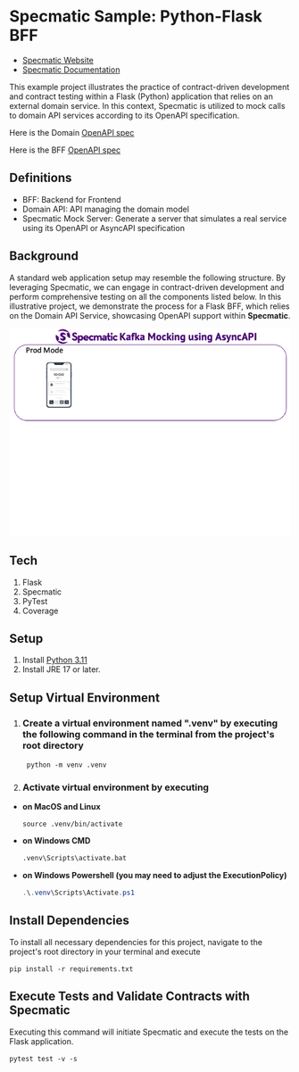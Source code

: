 
# Specmatic Sample: Python-Flask BFF

* [Specmatic Website](https://specmatic.io)
* [Specmatic Documentation](https://specmatic.io/documentation.html)

This example project illustrates the practice of contract-driven development and contract testing within a Flask (Python) application that relies on an external domain service. In this context, Specmatic is utilized to mock calls to domain API services according to its OpenAPI specification.

Here is the Domain [OpenAPI spec](https://github.com/specmatic/specmatic-order-contracts/blob/main/io/specmatic/examples/store/openapi/api_order_v3.yaml)

Here is the BFF [OpenAPI spec](https://github.com/specmatic/specmatic-order-contracts/blob/main/io/specmatic/examples/store/openapi/product_search_bff_v4.yaml)

## Definitions

* BFF: Backend for Frontend
* Domain API: API managing the domain model
* Specmatic Mock Server: Generate a server that simulates a real service using its OpenAPI or AsyncAPI specification

## Background

A standard web application setup may resemble the following structure. By leveraging Specmatic, we can engage in contract-driven development and perform comprehensive testing on all the components listed below. In this illustrative project, we demonstrate the process for a Flask BFF, which relies on the Domain API Service, showcasing OpenAPI support within **Specmatic**.

![HTML client talks to client API which talks to backend API](assets/specmatic-order-bff-architecture.gif)

## Tech

1. Flask
2. Specmatic
3. PyTest
4. Coverage

## Setup

1. Install [Python 3.11](https://www.python.org/)
2. Install JRE 17 or later.

## Setup Virtual Environment

1. ### Create a virtual environment named ".venv" by executing the following command in the terminal from the project's root directory

   ```shell
    python -m venv .venv
    ```

2. ### Activate virtual environment by executing

* **on MacOS and Linux**

   ```shell
   source .venv/bin/activate
   ```

* **on Windows CMD**

  ```cmd
  .venv\Scripts\activate.bat
  ```

* **on Windows Powershell (you may need to adjust the ExecutionPolicy)**

  ```powershell
  .\.venv\Scripts\Activate.ps1
  ```

## Install Dependencies

To install all necessary dependencies for this project, navigate to the project's root directory in your terminal and execute

```shell
pip install -r requirements.txt
```

## Execute Tests and Validate Contracts with Specmatic

Executing this command will initiate Specmatic and execute the tests on the Flask application.

```shell
pytest test -v -s
```
